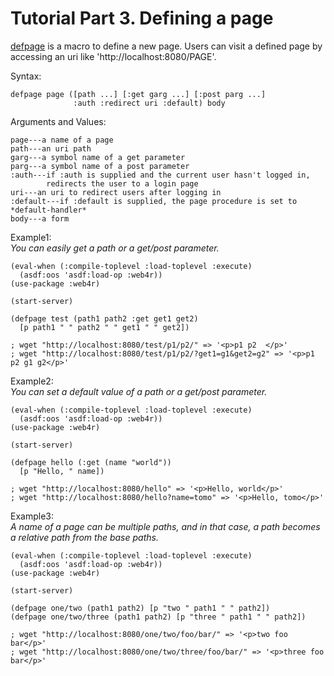 Tutorial Part 3. Defining a page
=================================
[defpage](http://web4r.org/en/api#defpage) is a macro to define a new page. Users can visit a defined page by accessing an uri like 'http://localhost:8080/PAGE'.

Syntax:

    defpage page ([path ...] [:get garg ...] [:post parg ...]
                  :auth :redirect uri :default) body

Arguments and Values:

    page---a name of a page
    path---an uri path
    garg---a symbol name of a get parameter
    parg---a symbol name of a post parameter
    :auth---if :auth is supplied and the current user hasn't logged in,
            redirects the user to a login page
    uri---an uri to redirect users after logging in
    :default---if :default is supplied, the page procedure is set to *default-handler*
    body---a form

Example1:  
*You can easily get a path or a get/post parameter.*

    (eval-when (:compile-toplevel :load-toplevel :execute)
      (asdf:oos 'asdf:load-op :web4r))
    (use-package :web4r)

    (start-server)

    (defpage test (path1 path2 :get get1 get2)
      [p path1 " " path2 " " get1 " " get2])

    ; wget "http://localhost:8080/test/p1/p2/" => '<p>p1 p2  </p>'
    ; wget "http://localhost:8080/test/p1/p2/?get1=g1&get2=g2" => '<p>p1 p2 g1 g2</p>'

Example2:  
*You can set a default value of a path or a get/post parameter.*

    (eval-when (:compile-toplevel :load-toplevel :execute)
      (asdf:oos 'asdf:load-op :web4r))
    (use-package :web4r)

    (start-server)

    (defpage hello (:get (name "world"))
      [p "Hello, " name])

    ; wget "http://localhost:8080/hello" => '<p>Hello, world</p>'
    ; wget "http://localhost:8080/hello?name=tomo" => '<p>Hello, tomo</p>'

Example3:  
*A name of a page can be multiple paths, and in that case, a path becomes a relative path from the base paths.*

    (eval-when (:compile-toplevel :load-toplevel :execute)
      (asdf:oos 'asdf:load-op :web4r))
    (use-package :web4r)

    (start-server)

    (defpage one/two (path1 path2) [p "two " path1 " " path2])
    (defpage one/two/three (path1 path2) [p "three " path1 " " path2])

    ; wget "http://localhost:8080/one/two/foo/bar/" => '<p>two foo bar</p>'
    ; wget "http://localhost:8080/one/two/three/foo/bar/" => '<p>three foo bar</p>'

